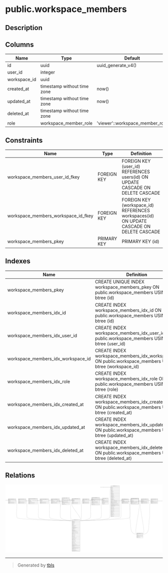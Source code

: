 # public.workspace_members

## Description

## Columns

| Name         | Type                        | Default                         | Nullable | Children | Parents                                   | Comment |
| ------------ | --------------------------- | ------------------------------- | -------- | -------- | ----------------------------------------- | ------- |
| id           | uuid                        | uuid_generate_v4()              | false    |          |                                           |         |
| user_id      | integer                     |                                 | false    |          | [public.users](public.users.md)           |         |
| workspace_id | uuid                        |                                 | false    |          | [public.workspaces](public.workspaces.md) |         |
| created_at   | timestamp without time zone | now()                           | false    |          |                                           |         |
| updated_at   | timestamp without time zone | now()                           | false    |          |                                           |         |
| deleted_at   | timestamp without time zone |                                 | true     |          |                                           |         |
| role         | workspace_member_role       | 'viewer'::workspace_member_role | false    |          |                                           |         |

## Constraints

| Name                                | Type        | Definition                                                                               |
| ----------------------------------- | ----------- | ---------------------------------------------------------------------------------------- |
| workspace_members_user_id_fkey      | FOREIGN KEY | FOREIGN KEY (user_id) REFERENCES users(id) ON UPDATE CASCADE ON DELETE CASCADE           |
| workspace_members_workspace_id_fkey | FOREIGN KEY | FOREIGN KEY (workspace_id) REFERENCES workspaces(id) ON UPDATE CASCADE ON DELETE CASCADE |
| workspace_members_pkey              | PRIMARY KEY | PRIMARY KEY (id)                                                                         |

## Indexes

| Name                               | Definition                                                                                             |
| ---------------------------------- | ------------------------------------------------------------------------------------------------------ |
| workspace_members_pkey             | CREATE UNIQUE INDEX workspace_members_pkey ON public.workspace_members USING btree (id)                |
| workspace_members_idx_id           | CREATE INDEX workspace_members_idx_id ON public.workspace_members USING btree (id)                     |
| workspace_members_idx_user_id      | CREATE INDEX workspace_members_idx_user_id ON public.workspace_members USING btree (user_id)           |
| workspace_members_idx_workspace_id | CREATE INDEX workspace_members_idx_workspace_id ON public.workspace_members USING btree (workspace_id) |
| workspace_members_idx_role         | CREATE INDEX workspace_members_idx_role ON public.workspace_members USING btree (role)                 |
| workspace_members_idx_created_at   | CREATE INDEX workspace_members_idx_created_at ON public.workspace_members USING btree (created_at)     |
| workspace_members_idx_updated_at   | CREATE INDEX workspace_members_idx_updated_at ON public.workspace_members USING btree (updated_at)     |
| workspace_members_idx_deleted_at   | CREATE INDEX workspace_members_idx_deleted_at ON public.workspace_members USING btree (deleted_at)     |

## Relations

![er](public.workspace_members.svg)

---

> Generated by [tbls](https://github.com/k1LoW/tbls)
